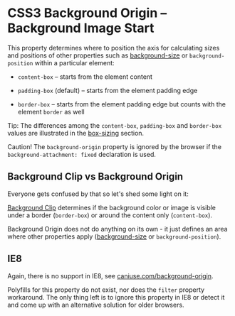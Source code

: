 CSS3 Background Origin – Background Image Start
===============================================

This property determines where to position the axis for calculating sizes and
positions of other properties such as
[background-size](css3-background-size.md) or `background-position` within a
particular element:

-   `content-box` – starts from the element content

-   `padding-box` (default) – starts from the element padding edge

-   `border-box` – starts from the element padding edge but counts with the
    element `border` as well

Tip: The differences among the `content-box`, `padding-box` and `border-box`
values are illustrated in the [box-sizing](css3-box-sizing.md) section.

Caution! The `background-origin` property is ignored by the browser if the
`background-attachment: fixed` declaration is used.

Background Clip vs Background Origin
------------------------------------

Everyone gets confused by that so let's shed some light on it:

[Background Clip](css3-background-clip.md) determines if the background color
or image is visible under a border (`border-box`) or around the content only
(`content-box`).

Background Origin does not do anything on its own - it just defines an area
where other properties apply ([background-size](css3-background-size.md) or
`background-position`).

IE8
---

Again, there is no support in IE8, see
[caniuse.com/background-origin](http://caniuse.com/background-origin).

Polyfills for this property do not exist, nor does the `filter` property
workaround. The only thing left is to ignore this property in IE8 or detect it
and come up with an alternative solution for older browsers.
